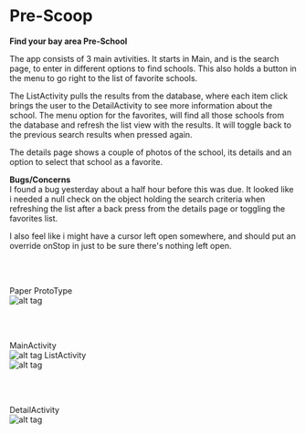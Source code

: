# Pre-Scoop
<b>Find your bay area Pre-School</b>

The app consists of 3 main avtivities.  It starts in Main, and is the search page, to enter in different options to find schools. This also holds a button in the menu to go right to the list of favorite schools.

The ListActivity pulls the results from the database, where each item click brings the user to the DetailActivity to see more information about the school. The menu option for the favorites, will find all those schools from the database and refresh the list view with the results. It will toggle back to the previous search results when pressed again.

The details page shows a couple of photos of the school, its details and an option to select that school as a favorite.


<b>Bugs/Concerns</b><br>
I found a bug yesterday about a half hour before this was due.  It looked like i needed a null check on the object holding the search criteria when refreshing the list after a back press from the details page or toggling the favorites list.

I also feel like i might have a cursor left open somewhere, and should put an override onStop in just to be sure there's nothing left open.

<br><br>


Paper ProtoType<br>
![alt tag](https://cloud.githubusercontent.com/assets/16617555/14061711/158f7828-f344-11e5-8d85-b8af9d5de494.jpg)

<br><br>

MainActivity<br>
![alt tag](https://cloud.githubusercontent.com/assets/16617555/14061689/96029f86-f343-11e5-80de-4fa331c4452f.jpg)
ListActivity<br>
![alt tag](https://cloud.githubusercontent.com/assets/16617555/14061688/96025972-f343-11e5-912a-f2d0e60bfd86.jpg)

<br><br>

DetailActivity<br>
![alt tag](https://cloud.githubusercontent.com/assets/16617555/14061687/95efce88-f343-11e5-926f-9e4d5b48e7e7.jpg)
